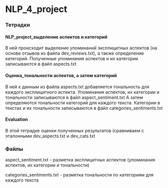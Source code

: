# NLP_4_project

### Тетрадки

#### NLP_project_выделение аспектов и категорий 
В ней происходит выделение упоминаний эксплицитных аспектов (на основе отзывов из файла dev_reviews.txt), а также определение категорий. Полученные упоминания аспектов и их категории записываются в файл aspects.txt

#### Оценка_тональности аспектов, а затем категорий
В ней к данным из файла aspects.txt добавляется тональность для каждого эксплицитного аспекта. Упоминания аспектов, их категории и тональности записываются в файл aspect_sentiment.txt
А затем определяются тональности категорий для каждого текста. Категории в текстах и их тональности записываются в файл categories_sentiments.txt

#### Evaluation 
В этой тетрадке оценки полученных результатов (сравниваем с эталонными dev_aspects.txt и dev_cats.txt

### Файлы
aspect_sentiment.txt - разметка эксплицитных аспектов (упоминания аспектов, их категории и тональности)

categories_sentiments.txt - разметка тональности по категориям для каждого текста
